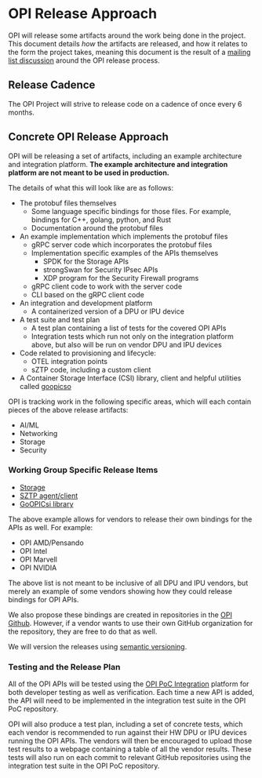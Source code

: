 # OPI Release Approach

OPI will release some artifacts around the work being done in the
project. This document details *how* the artifacts are released, and how it
relates to the form the project takes, meaning this document is the result of a
[mailing list discussion](https://lists.opiproject.org/g/tsc/message/30)
around the OPI release process.

## Release Cadence

The OPI Project will strive to release code on a cadence of once every 6
months.

## Concrete OPI Release Approach

OPI will be releasing a set of artifacts, including an example architecture
and integration platform. **The example architecture and integration platform
are not meant to be used in production.**

The details of what this will look like are as follows:

* The protobuf files themselves
  * Some language specific bindings for those files. For example, bindings for
    C++, golang, python, and Rust
  * Documentation around the protobuf files
* An example implementation which implements the protobuf files
  * gRPC server code which incorporates the protobuf files
  * Implementation specific examples of the APIs themselves
    * SPDK for the Storage APIs
    * strongSwan for Security IPsec APIs
    * XDP program for the Security Firewall programs
  * gRPC client code to work with the server code
  * CLI based on the gRPC client code
* An integration and development platform
  * A containerized version of a DPU or IPU device
* A test suite and test plan
  * A test plan containing a list of tests for the covered OPI APIs
  * Integration tests which run not only on the integration platform above, but also
    will be run on vendor DPU and IPU devices
* Code related to provisioning and lifecycle:
  * OTEL integration points
  * sZTP code, including a custom client
* A Container Storage Interface (CSI) library, client and helpful
  utilities called [goopicso](https://github.com/opiproject/goopicsi)

OPI is tracking work in the following specific areas, which will each contain
pieces of the above release artifacts:

* AI/ML
* Networking
* Storage
* Security

### Working Group Specific Release Items

* [Storage](https://github.com/opiproject/opi-api/tree/main/storage#deliverables)
* [SZTP agent/client](https://github.com/opiproject/sztp/releases)
* [GoOPICsi library](https://github.com/opiproject/goopicsi/releases)

The above example allows for vendors to release their own bindings for
the APIs as well. For example:

* OPI AMD/Pensando
* OPI Intel
* OPI Marvell
* OPI NVIDIA

The above list is not meant to be inclusive of all DPU and IPU vendors,
but merely an example of some vendors showing how they could release
bindings for OPI APIs.

We also propose these bindings are created in repositories in the
[OPI Github](https://github.com/opiproject). However, if a vendor wants to
use their own GitHub organization for the repository, they are free to do
that as well.

We will version the releases using [semantic versioning](https://semver.org).

### Testing and the Release Plan

All of the OPI APIs will be tested using the
[OPI PoC Integration](https://github.com/opiproject/opi-poc/tree/main/integration)
platform for both developer testing as well as verification. Each time a new
API is added, the API will need to be implemented in the integration test
suite in the OPI PoC repository.

OPI will also produce a test plan, including a set of concrete tests, which
each vendor is recommended to run against their HW DPU or IPU devices
running the OPI APIs. The vendors will then be encouraged to upload those
test results to a webpage containing a table of all the vendor results.
These tests will also run on each commit to relevant GitHub repositories
using the integration test suite in the OPI PoC repository.
